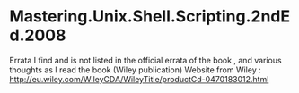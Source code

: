 # Mastering.Unix.Shell.Scripting.2ndEd.2008
Errata I find and is not listed in the official errata of the book , and various thoughts as I read the book (Wiley publication)
Website from Wiley : http://eu.wiley.com/WileyCDA/WileyTitle/productCd-0470183012.html
